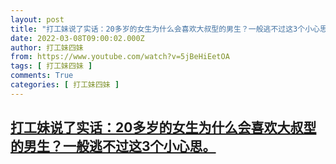 ```yaml
---
layout: post
title: "打工妹说了实话：20多岁的女生为什么会喜欢大叔型的男生？一般逃不过这3个小心思。"
date: 2022-03-08T09:00:02.000Z
author: 打工妹四妹
from: https://www.youtube.com/watch?v=5jBeHiEetOA
tags: [ 打工妹四妹 ]
comments: True
categories: [ 打工妹四妹 ]
---
```

<!--1646730002000-->
[打工妹说了实话：20多岁的女生为什么会喜欢大叔型的男生？一般逃不过这3个小心思。](https://www.youtube.com/watch?v=5jBeHiEetOA)
------

<div>

</div>
